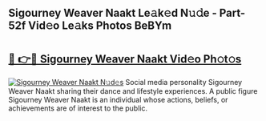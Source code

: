 ## Sigourney Weaver Naakt Le𝚊k𝚎d N𝚞𝚍e - Part-52f Vid𝚎o Le𝚊ks Photos BeBYm

# <h2><a href="http://fbatvu.evod.top/?m=Sigourney+Weaver+Naakt">🔗 👉🔴 Sigourney Weaver Naakt Vid𝚎o Ph𝚘t𝚘s</a></h2>

[![Sigourney Weaver Naakt N𝚞d𝚎s](https://i.imgur.com/8V9OHl7.gif)](http://fbatvu.evod.top/?m=Sigourney+Weaver+Naakt)
Social media personality Sigourney Weaver Naakt sharing their dance and lifestyle experiences. A public figure Sigourney Weaver Naakt is an individual whose actions, beliefs, or achievements are of interest to the public. 
